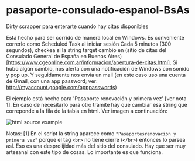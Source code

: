 # pasaporte-consulado-espanol-BsAs
Dirty scrapper para enterarte cuando hay citas disponibles

Está hecho para ser corrido de manera local en Windows. Es conveniente correrlo como Scheduled Task al iniciar sesión
Cada 5 minutos (300 segundos), checkea si la string target cambio en (sitio de citas del Consulado General de España en Buenos Aires)[https://www.cgeonline.com.ar/informacion/apertura-de-citas.html].
Si hubo algún cambio, nos alerta con una notificación de Windows con sonido y pop up. Y seguidamente nos envía un mail (en este caso uso una cuenta de Gmail, con una app password; ver: http://myaccount.google.com/apppasswords)

El ejemplo está hecho para 'Pasaporte renovación y primera vez' [ver nota 1]. En caso de necesitarlo para otro trámite hay que cambiar esa string que correponde a la fila de la tabla en html. Ver imagen a continuación:

![html source example]()

Notas:
[1] En el script la string aparece como `"Pasaportesrenovación y primera vez"` porque el tag `<br>` no tiene cierre (`</br>`) entonces lo parsea así. Eso es una desprolijidad más del sitio del consulado. Hay que ser muy artesanal con este tipo de cosas. Lo importante es que funciona.

